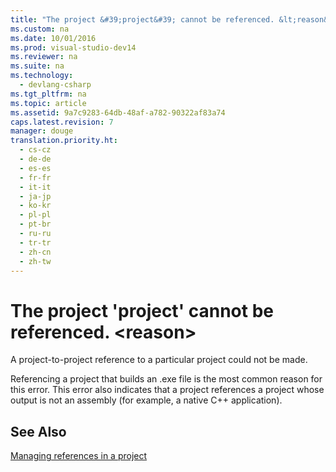 ```yaml
---
title: "The project &#39;project&#39; cannot be referenced. &lt;reason&gt;"
ms.custom: na
ms.date: 10/01/2016
ms.prod: visual-studio-dev14
ms.reviewer: na
ms.suite: na
ms.technology: 
  - devlang-csharp
ms.tgt_pltfrm: na
ms.topic: article
ms.assetid: 9a7c9283-64db-48af-a782-90322af83a74
caps.latest.revision: 7
manager: douge
translation.priority.ht: 
  - cs-cz
  - de-de
  - es-es
  - fr-fr
  - it-it
  - ja-jp
  - ko-kr
  - pl-pl
  - pt-br
  - ru-ru
  - tr-tr
  - zh-cn
  - zh-tw
---
```

# The project &#39;project&#39; cannot be referenced. &lt;reason&gt;
A project-to-project reference to a particular project could not be made.  
  
 Referencing a project that builds an .exe file is the most common reason for this error. This error also indicates that a project references a project whose output is not an assembly (for example, a native C++ application).  
  
## See Also  
 [Managing references in a project](../VS_IDE/Managing-references-in-a-project.md)